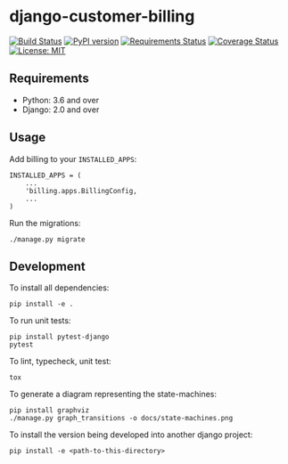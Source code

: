 django-customer-billing
============

[![Build Status](https://travis-ci.org/skioo/django-customer-billing.svg?branch=master)](https://travis-ci.org/skioo/django-customer-billing)
[![PyPI version](https://badge.fury.io/py/django-customer-billing.svg)](https://badge.fury.io/py/django-customer-billing)
[![Requirements Status](https://requires.io/github/skioo/django-customer-billing/requirements.svg?branch=master)](https://requires.io/github/skioo/django-customer-billing/requirements/?branch=master)
[![Coverage Status](https://coveralls.io/repos/github/skioo/django-customer-billing/badge.svg?branch=master)](https://coveralls.io/github/skioo/django-customer-billing?branch=master)
[![License: MIT](https://img.shields.io/badge/License-MIT-blue.svg)](https://opensource.org/licenses/MIT)


Requirements
------------

* Python: 3.6 and over
* Django: 2.0 and over


Usage
-----

Add billing to your `INSTALLED_APPS`:

    INSTALLED_APPS = (
        ...
        'billing.apps.BillingConfig,
        ...
    )


Run the migrations: 

    ./manage.py migrate


Development
-----------

To install all dependencies:

    pip install -e .
    
To run unit tests:

    pip install pytest-django
    pytest

To lint, typecheck, unit test:

    tox

To generate a diagram representing the state-machines:

    pip install graphviz
    ./manage.py graph_transitions -o docs/state-machines.png


To install the version being developed into another django project:

    pip install -e <path-to-this-directory>

